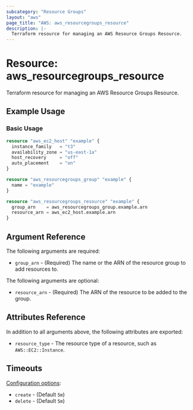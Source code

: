 ```yaml
---
subcategory: "Resource Groups"
layout: "aws"
page_title: "AWS: aws_resourcegroups_resource"
description: |-
  Terraform resource for managing an AWS Resource Groups Resource.
---
```


# Resource: aws_resourcegroups_resource

Terraform resource for managing an AWS Resource Groups Resource.

## Example Usage

### Basic Usage

```terraform
resource "aws_ec2_host" "example" {
  instance_family   = "t3"
  availability_zone = "us-east-1a"
  host_recovery     = "off"
  auto_placement    = "on"
}

resource "aws_resourcegroups_group" "example" {
  name = "example"
}

resource "aws_resourcegroups_resource" "example" {
  group_arn    = aws_resourcegroups_group.example.arn
  resource_arn = aws_ec2_host.example.arn
}

```

## Argument Reference

The following arguments are required:

* `group_arn` - (Required) The name or the ARN of the resource group to add resources to.

The following arguments are optional:

* `resource_arn` - (Required) The ARN of the resource to be added to the group.

## Attributes Reference

In addition to all arguments above, the following attributes are exported:

* `resource_type` - The resource type of a resource, such as `AWS::EC2::Instance`.

## Timeouts

[Configuration options](https://developer.hashicorp.com/terraform/language/resources/syntax#operation-timeouts):

* `create` - (Default `5m`)
* `delete` - (Default `5m`)
